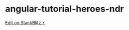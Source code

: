 # angular-tutorial-heroes-ndr

[Edit on StackBlitz ⚡️](https://stackblitz.com/edit/angular-tutorial-heroes-ndr)